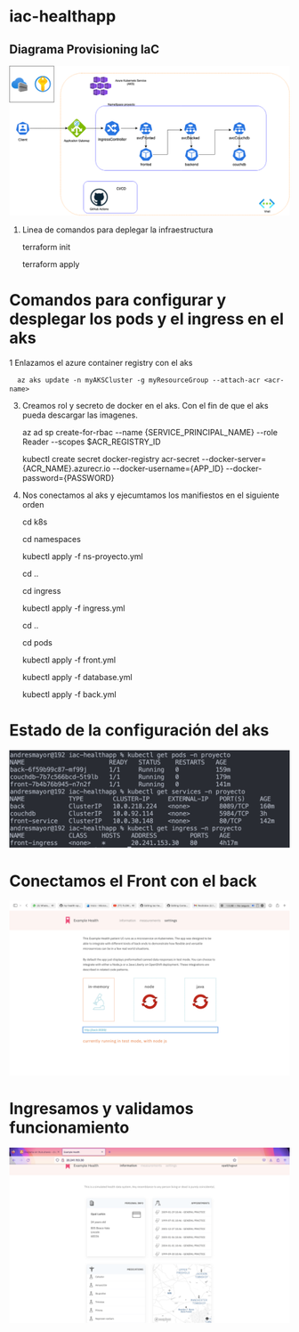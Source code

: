 # iac-healthapp

## Diagrama Provisioning IaC

  ![Infra](./ss/iacDiagram.png)

1. Linea de comandos para deplegar la infraestructura 
  
    terraform init
   
    terraform apply

# Comandos para configurar y desplegar los pods y el ingress en el aks 

1 Enlazamos el azure container registry con el aks

      az aks update -n myAKSCluster -g myResourceGroup --attach-acr <acr-name>

3. Creamos rol y secreto de docker en el aks. Con el fin de que el aks pueda descargar las imagenes.

      az ad sp create-for-rbac --name {SERVICE_PRINCIPAL_NAME} --role Reader --scopes $ACR_REGISTRY_ID
      
      kubectl create secret docker-registry acr-secret --docker-server={ACR_NAME}.azurecr.io --docker-username={APP_ID} --docker-              password={PASSWORD}


4. Nos conectamos al aks y ejecumtamos los manifiestos en el siguiente orden 

     cd k8s
      
     cd namespaces
      
     kubectl apply -f ns-proyecto.yml
      
     cd ..
      
     cd ingress
      
     kubectl apply -f ingress.yml
      
     cd ..
      
     cd pods
      
     kubectl apply -f front.yml
     
     kubectl apply -f database.yml
      
     kubectl apply -f back.yml

# Estado de la configuración del aks

  ![config](./ss/configurationaks.png)

# Conectamos el Front con el back

  ![conect](./ss/conectionFrontBack.png)
  
# Ingresamos y validamos funcionamiento

  ![app](./ss/pruebaApp.png)

      


